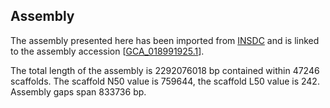 **Assembly**
--------

The assembly presented here has been imported from [INSDC](http://www.insdc.org) and is linked to the assembly accession [[GCA\_018991925.1](http://www.ebi.ac.uk/ena/data/view/GCA_018991925.1)].

The total length of the assembly is 2292076018 bp contained within 47246 scaffolds.
The scaffold N50 value is 759644, the scaffold L50 value is 242.
Assembly gaps span 833736 bp.
